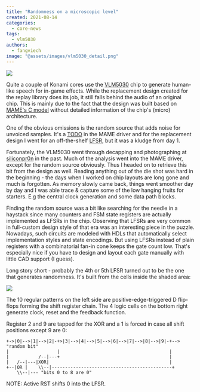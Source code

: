 ```yaml
---
title: "Randomness on a microscopic level"
created: 2021-08-14
categories: 
  - core-news
tags: 
  - vlm5030
authors: 
  - fangviech
image: "@assets/images/vlm5030_detail.png"
---
```


![](@assets/images/vlm5030_detail.png)

Quite a couple of Konami cores use the [VLM5030](http://www.vgmpf.com/Wiki/index.php?title=VLM5030) chip to generate human-like speech for in-game effects. While the replacement design created for the replay library does its job, it still falls behind the audio of an original chip. This is mainly due to the fact that the design was built based on [MAME's C model](https://github.com/mamedev/mame/blob/master/src/devices/sound/vlm5030.cpp) without detailed information of the chip's (micro) architecture.

One of the obvious omissions is the random source that adds noise for unvoiced samples. It's a [TODO](https://github.com/mamedev/mame/blob/0013f69c4c356a1c06b6b5eda1b3405b31823815/src/devices/sound/vlm5030.cpp#L51) in the MAME driver and for the replacement design I went for an off-the-shelf [LFSR](https://en.wikipedia.org/wiki/Linear-feedback_shift_register), but it was a kludge from day 1.

Fortunately, the VLM5030 went through decapping and photographing at [siliconpr0n](https://siliconpr0n.org/archive/doku.php?id=ogoun:vlm5030) in the past. Much of the analysis went into the MAME driver, except for the random source obviously. Thus I headed on to retrieve this bit from the design as well. Reading anything out of the die shot was hard in the beginning - the days when I worked on chip layouts are long gone and much is forgotten. As memory slowly came back, things went smoother day by day and I was able trace & capture some of the low hanging fruits for starters. E.g the central clock generation and some data path blocks.

Finding the random source was a bit like searching for the needle in a haystack since many counters and FSM state registers are actually implemented as LFSRs in the chip. Observing that LFSRs are very common in full-custom design style of that era was an interesting piece in the puzzle. Nowadays, such circuits are modeled with HDLs that automatically select implementation styles and state encodings. But using LFSRs instead of plain registers with a combinatorial fan-in cone keeps the gate count low. That's especially nice if you have to design and layout each gate manually with little CAD support (I guess).

Long story short - probably the 4th or 5th LFSR turned out to be the one that generates randomness. It's built from the cells inside the shaded area:

[![](@assets/images/vlm5030_lfsr-1024x445.png)](https://www.fpgaarcade.com/wp4/wp-content/uploads/2021/08/vlm5030_lfsr.png)

The 10 regular patterns on the left side are positive-edge-triggered D flip-flops forming the shift register chain. The 4 logic cells on the bottom right generate clock, reset and the feedback function.

Register 2 and 9 are tapped for the XOR and a 1 is forced in case all shift positions except 9 are 0:

    +->|0|-->|1|-->|2|-+>|3|-->|4|-->|5|-->|6|-->|7|-->|8|-->|9|-+-->  "random bit"
    |                  |                                         |
    |           /--|---+                                         |
    |   /--|---|XOR|                                             |
    +--|OR |    \\--|---------------------------------------------+
        \\--|--- "bits 0 to 8 are 0"

NOTE: Active RST shifts 0 into the LFSR.
